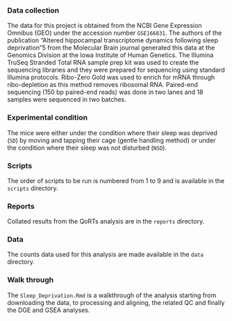 ### Data collection

The data for this project is obtained from the NCBI Gene Expression Omnibus (GEO) under the accession number `GSE166831`. The authors of the publication “Altered hippocampal transcriptome dynamics following sleep deprivation”5 from the Molecular Brain journal generated this data at the Genomics Division at the Iowa Institute of Human Genetics. The Illumina TruSeq Stranded Total RNA sample prep kit was used to create the sequencing libraries and they were prepared for sequencing using standard Illumina protocols. Ribo-Zero Gold was used to enrich for mRNA through ribo-depletion as this method removes ribosomal RNA. Paired-end sequencing (150 bp paired-end reads) was done in two lanes and 18 samples were sequenced in two batches.

### Experimental condition

The mice were either under the condition where their sleep was deprived (`SD`) by moving and tapping their cage (gentle handling method) or under the condition where their sleep was not disturbed (`NSD`).

### Scripts

The order of scripts to be run is numbered from 1 to 9 and is available in the `scripts` directory.

### Reports

Collated results from the QoRTs analysis are in the `reports` directory.

### Data

The counts data used for this analysis are made available in the `data` directory.

### Walk through

The `Sleep_Deprivation.Rmd` is a walkthrough of the analysis starting from downloading the data, to processing and aligning, the related QC and finally the DGE and GSEA analyses.
